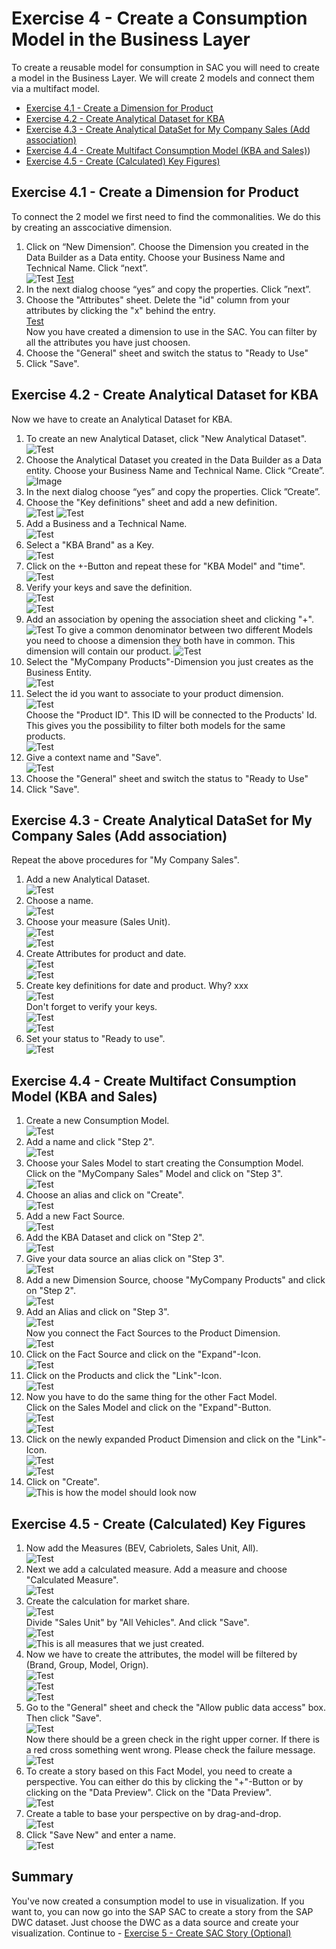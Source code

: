 # Exercise 4 - Create a Consumption Model in the Business Layer 
To create a reusable model for consumption in SAC you will need to create a model in the Business Layer. We will create 2 models and connect them via a multifact model.
- [Exercise 4.1 - Create a Dimension for Product](#exercise-41---create-a-dimension-for-product)
- [Exercise 4.2 - Create Analytical Dataset for KBA](#exercise-42---create-analytical-dataset-for-kba)
- [Exercise 4.3 - Create Analytical DataSet for My Company Sales (Add association)](#exercise-43---create-analytical-dataset-for-my-company-sales-add-association)
- [Exercise 4.4 - Create Multifact Consumption Model (KBA and Sales)](#exercise-44---create-multifact-consumption-model-kba-and-sales))
- [Exercise 4.5 - Create (Calculated) Key Figures)](#exercise-45---create-calculated-key-figures)

## Exercise 4.1 - Create a Dimension for Product
To connect the 2 model we first need to find the commonalities. We do this by creating an asscociative dimension.
1. Click on “New Dimension”. Choose the Dimension you created in the Data Builder as a Data entity. Choose your Business Name and Technical Name. Click “next”. <br> ![Test](/exercises/ex4/images/6.png) [Test](/exercises/ex4/images/7.png)
2. In the next dialog choose “yes” and copy the properties. Click ”next”.
3. Choose the "Attributes" sheet. Delete the "id" column from your attributes by clicking the "x" behind the entry. <br> [Test](/exercises/ex4/images/8.png) <br> Now you have created a dimension to use in the SAC. You can filter by all the attributes you have just choosen.
4. Choose the "General" sheet and switch the status to "Ready to Use"
5. Click "Save".

## Exercise 4.2 - Create Analytical Dataset for KBA
Now we have to create an Analytical Dataset for KBA.
1. To create an new Analytical Dataset, click "New Analytical Dataset". <br> ![Test](/exercises/ex4/images/9.png)
2. Choose the Analytical Dataset you created in the Data Builder as a Data entity. Choose your Business Name and Technical Name. Click “Create”. <br> ![Image](/exercises/ex4/images/10a.png 'Test')
3. In the next dialog choose “yes” and copy the properties. Click ”Create”.
4. Choose the "Key definitions" sheet and add a new definition. <br>
![Test](/exercises/ex4/images/11.png)
![Test](/exercises/ex4/images/12.png)
5. Add a Business and a Technical Name. <br> ![Test](/exercises/ex4/images/13.png)
6. Select a "KBA Brand" as a Key. <br> ![Test](/exercises/ex0/images/14.png)
7. Click on the +-Button and repeat these for "KBA Model" and "time". <br> ![Test](/exercises/ex0/images/14a.png)
8. Verify your keys and save the definition. <br> ![Test](/exercises/ex4/images/14b.png) <br>
![Test](/exercises/ex4/images/14c.png)
9. Add an association by opening the association sheet and clicking "+". <br>
![Test](/exercises/ex4/images/15a.png)
To give a common denominator between two different Models you need to choose a dimension they both have in common. This dimension will contain our product.
![Test](/exercises/ex4/images/15b.png)
10. Select the "MyCompany Products"-Dimension you just creates as the Business Entity. <br> ![Test](/exercises/ex4/images/16a.png)
11. Select the id you want to associate to your product dimension. <br>
![Test](/exercises/ex4/images/17a.png) <br> Choose the "Product ID". This ID will be connected to the Products' Id. This gives you the possibility to filter both models for the same products. <br>
![Test](/exercises/ex4/images/18.png)<br>
12. Give a context name and "Save".<br>
![Test](/exercises/ex4/images/19.png)<br>
13. Choose the "General" sheet and switch the status to "Ready to Use"
14. Click "Save".

## Exercise 4.3 - Create Analytical DataSet for My Company Sales (Add association)

Repeat the above procedures for "My Company Sales".
1. Add a new Analytical Dataset. <br>
![Test](/exercises/ex4/images/9.png)<br>
2. Choose a name. <br>
![Test](/exercises/ex4/images/20.png)<br>
3. Choose your measure (Sales Unit). <br>
![Test](/exercises/ex4/images/21.png)<br>
![Test](/exercises/ex4/images/22.png)<br>
4. Create Attributes for product and date. <br>
![Test](/exercises/ex4/images/23.png)<br>
![Test](/exercises/ex4/images/24.png)<br>
5. Create key definitions for date and product.
Why? xxx <br>
![Test](/exercises/ex4/images/25.png) <br>
Don't forget to verify your keys.<br>
![Test](/exercises/ex4/images/26.png)<br>
![Test](/exercises/ex4/images/27.png)<br>
6. Set your status to "Ready to use".<br>
![Test](/exercises/ex4/images/28.png)<br>

## Exercise 4.4 - Create Multifact Consumption Model (KBA and Sales)

1. Create a new Consumption Model. <br>
![Test](/exercises/ex4/images/29.png)<br>
2. Add a name and click "Step 2".<br>
![Test](/exercises/ex4/images/30.png)<br>
3. Choose your Sales Model to start creating the Consumption Model. Click on the "MyCompany Sales" Model and click on "Step 3".<br>
![Test](/exercises/ex4/images/31.png)<br>
4. Choose an alias and click on "Create".<br>
![Test](/exercises/ex4/images/32.png)<br>
5. Add a new Fact Source. <br>
![Test](/exercises/ex4/images/33a.png) <br>
6. Add the KBA Dataset and click on "Step 2". <br>
![Test](/exercises/ex4/images/34.png) <br>
7. Give your data source an alias click on "Step 3".  <br>
![Test](/exercises/ex4/images/35.png) <br>
8. Add a new Dimension Source, choose "MyCompany Products" and click on "Step 2".  <br>
![Test](/exercises/ex4/images/38.png) <br>
9. Add an Alias and click on "Step 3". <br>
![Test](/exercises/ex4/images/39.png) <br>
Now you connect the Fact Sources to the Product Dimension.  <br>
![Test](/exercises/ex4/images/40.png) <br>
10. Click on the Fact Source and click on the "Expand"-Icon.  <br>
![Test](/exercises/ex4/images/41.png) <br>
11. Click on the Products and click the "Link"-Icon.  <br>
![Test](/exercises/ex4/images/42.png) <br>
12. Now you have to do the same thing for the other Fact Model. <br>
Click on the Sales Model and click on the "Expand"-Button. <br>
![Test](/exercises/ex4/images/43.png) <br>
![Test](/exercises/ex4/images/44.png) <br>
13. Click on the newly expanded Product Dimension and click on the "Link"-Icon. <br>
![Test](/exercises/ex4/images/45.png) <br>
![Test](/exercises/ex4/images/46.png) <br>
14. Click on "Create". <br>
![This is how the model should look now](/exercises/ex4/images/48.png) <br>

## Exercise 4.5 - Create (Calculated) Key Figures

1. Now add the Measures (BEV, Cabriolets, Sales Unit, All).  <br>
![Test](/exercises/ex4/images/49a.png) <br>
2. Next we add a calculated measure. Add a measure and choose "Calculated Measure".  <br>
![Test](/exercises/ex4/images/50.png) <br>
3. Create the calculation for market share. <br>
![Test](/exercises/ex4/images/51.png) <br>
Divide "Sales Unit" by "All Vehicles". And click "Save". <br>
![Test](/exercises/ex4/images/52.png) <br>
![This is all measures that we just created.](/exercises/ex4/images/52.png) <br>
4. Now we have to create the attributes, the model will be filtered by (Brand, Group, Model, Orign).  <br>
![Test](/exercises/ex4/images/53.png) <br>
![Test](/exercises/ex4/images/54.png) <br>
![Test](/exercises/ex4/images/55.png) <br>
5. Go to the "General" sheet and check the "Allow public data access" box. Then click "Save".  <br>
![Test](/exercises/ex4/images/56.png) <br>
Now there should be a green check in the right upper corner. If there is a red cross something went wrong. Please check the failure message. <br>
![Test](/exercises/ex4/images/57.png) <br>
6. To create a story based on this Fact Model, you need to create a perspective. You can either do this by clicking the "+"-Button or by clicking on the "Data Preview". Click on the "Data Preview". <br>
![Test](/exercises/ex4/images/58.png) <br>
7. Create a table to base your perspective on by drag-and-drop.  <br>
![Test](/exercises/ex4/images/59.png)  <br>
8. Click "Save New" and enter a name. <br>
![Test](/exercises/ex4/images/60.png) <br>

## Summary

You've now created a consumption model to use in visualization.
If you want to, you can now go into the SAP SAC to create a story from the SAP DWC dataset. Just choose the DWC as a data source and create your visualization.
Continue to - [Exercise 5 - Create SAC Story (Optional)](../ex5/README.md)
